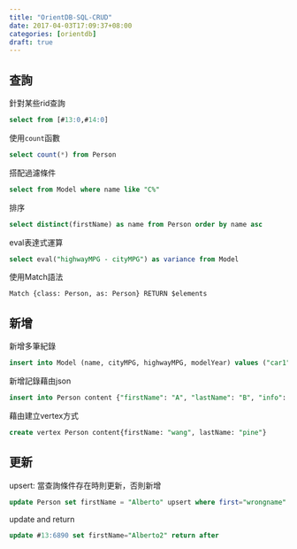 ```yaml
---
title: "OrientDB-SQL-CRUD"
date: 2017-04-03T17:09:37+08:00
categories: [orientdb]
draft: true
---
```


<!--more-->

## 查詢
針對某些rid查詢
```sql
select from [#13:0,#14:0]
```

使用`count`函數
```sql
select count(*) from Person
```

搭配過濾條件
```sql
select from Model where name like "C%"
```

排序
```sql
select distinct(firstName) as name from Person order by name asc
```

eval表達式運算
```sql
select eval("highwayMPG - cityMPG") as variance from Model
```

使用Match語法
```
Match {class: Person, as: Person} RETURN $elements
```

## 新增
新增多筆紀錄
```sql
insert into Model (name, cityMPG, highwayMPG, modelYear) values ("car1", 10, 20, 2013),("car2", 11, 21, 2014)
```

新增記錄藉由json
```sql
insert into Person content {"firstName": "A", "lastName": "B", "info": {"hair": "black", "eyes": "blue"}}
```

藉由建立vertex方式
```sql
create vertex Person content{firstName: "wang", lastName: "pine"}
```

## 更新
upsert: 當查詢條件存在時則更新，否則新增
```sql
update Person set firstName = "Alberto" upsert where first="wrongname"
```

update and return
```sql
update #13:6890 set firstName="Alberto2" return after
```


